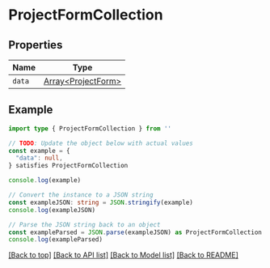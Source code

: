 
# ProjectFormCollection


## Properties

Name | Type
------------ | -------------
`data` | [Array&lt;ProjectForm&gt;](ProjectForm.md)

## Example

```typescript
import type { ProjectFormCollection } from ''

// TODO: Update the object below with actual values
const example = {
  "data": null,
} satisfies ProjectFormCollection

console.log(example)

// Convert the instance to a JSON string
const exampleJSON: string = JSON.stringify(example)
console.log(exampleJSON)

// Parse the JSON string back to an object
const exampleParsed = JSON.parse(exampleJSON) as ProjectFormCollection
console.log(exampleParsed)
```

[[Back to top]](#) [[Back to API list]](../README.md#api-endpoints) [[Back to Model list]](../README.md#models) [[Back to README]](../README.md)


